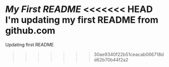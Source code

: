 *My First README*
<<<<<<< HEAD
I'm updating my first README from github.com
=======
Updating first README
>>>>>>> 30ae9340f22b51ceacab066718dd62b70b44f2a2
